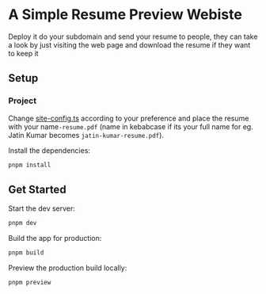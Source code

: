 # A Simple Resume Preview Webiste
 
Deploy it do your subdomain and send your resume to people, they can take a look by just visiting the web page and download the resume if they want to keep it  

## Setup

### Project

Change [site-config.ts](./src/lib/site-config.ts) according to your preference and 
place the resume with your name`-resume.pdf` (name in kebabcase if its your full name for eg. Jatin Kumar becomes `jatin-kumar-resume.pdf`).

Install the dependencies:

```bash
pnpm install
```

## Get Started

Start the dev server:

```bash
pnpm dev
```

Build the app for production:

```bash
pnpm build
```

Preview the production build locally:

```bash
pnpm preview
```
